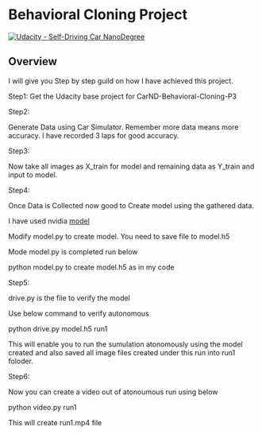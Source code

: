 # Behavioral Cloning Project

[![Udacity - Self-Driving Car NanoDegree](https://s3.amazonaws.com/udacity-sdc/github/shield-carnd.svg)](http://www.udacity.com/drive)

Overview
---
I will give you Step by step guild on how I have achieved this project.

Step1: 
Get the Udacity base project for CarND-Behavioral-Cloning-P3

Step2:

Generate Data using Car Simulator. 
Remember more data means more accuracy.
I have recorded 3 laps for good accuracy.

Step3:

Now take all images as X_train for model and remaining data as Y_train and input to model.


Step4:

Once Data is Collected now good to Create model using the gathered data.

I have used nvidia [model](https://devblogs.nvidia.com/deep-learning-self-driving-cars/)

Modify model.py to create model. You need to save file to model.h5

Mode model.py is completed run below

python model.py to create model.h5 as in my code

Step5: 

drive.py is the file to verify the model

Use below command to verify autonomous

python drive.py model.h5 run1

This will enable you to run the sumulation atonomously using the model created and also saved all image files created under this run into run1 foloder.

Step6:

Now you can create a video out of atonoumous run using below

python video.py run1

This will create run1.mp4 file




